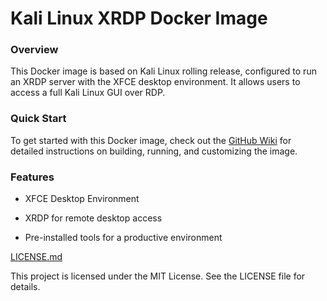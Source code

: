# Kali Linux XRDP Docker Image

### Overview

This Docker image is based on Kali Linux rolling release, configured to run an XRDP server with the XFCE desktop environment. It allows users to access a full Kali Linux GUI over RDP.

### Quick Start

To get started with this Docker image, check out the [GitHub Wiki](https://github.com/warshipfucker/kali-xrdp/wiki) for detailed instructions on building, running, and customizing the image.

### Features

- XFCE Desktop Environment

- XRDP for remote desktop access

- Pre-installed tools for a productive environment


[LICENSE.md](https://github.com/warshipfucker/kali-xrdp/LICENSE.md)
 

This project is licensed under the MIT License. See the LICENSE file for details.
